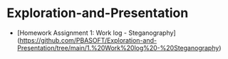 # Exploration-and-Presentation

- [Homework Assignment 1: Work log - Steganography] (https://github.com/PBASOFT/Exploration-and-Presentation/tree/main/1.%20Work%20log%20-%20Steganography)
